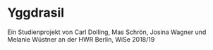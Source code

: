 # Yggdrasil

Ein Studienprojekt von Carl Dolling, Mas Schrön, Josina Wagner und Melanie Wüstner an der HWR Berlin, WiSe 2018/19
